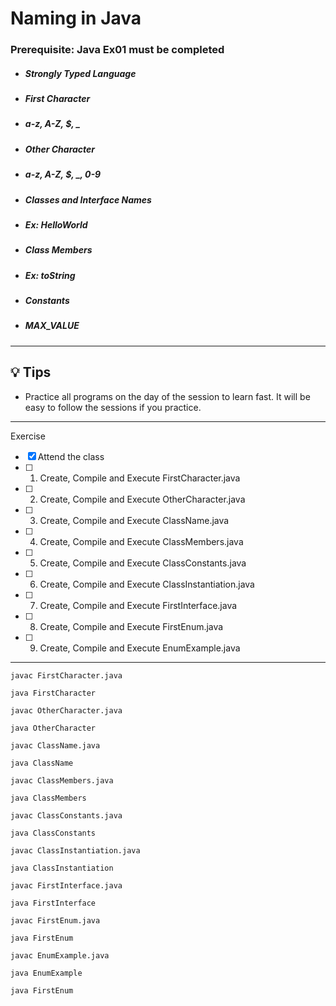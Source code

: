 # Naming in Java

### **Prerequisite:** Java Ex01 must be completed


- ##### Strongly Typed Language
- ##### First Character
 - ##### a-z, A-Z,  $,  _
- ##### Other Character
 - ##### a-z, A-Z, $, _,  0-9
- ##### Classes and Interface Names
 - ##### Ex: HelloWorld
- ##### Class Members
 - ##### Ex: toString
- ##### Constants
 - ##### MAX_VALUE

 ---

 ## :bulb: Tips

 - Practice all programs on the day of the session to learn fast. It will be easy to follow the sessions if you practice.

 ---
 Exercise
 - [x] Attend the class
 - [ ] 1) Create, Compile and Execute  FirstCharacter.java
 - [ ] 2) Create, Compile and Execute  OtherCharacter.java
 - [ ] 3) Create, Compile and Execute  ClassName.java
 - [ ] 4) Create, Compile and Execute  ClassMembers.java
 - [ ] 5) Create, Compile and Execute  ClassConstants.java
 - [ ] 6) Create, Compile and Execute  ClassInstantiation.java
 - [ ] 7) Create, Compile and Execute  FirstInterface.java
 - [ ] 8) Create, Compile and Execute  FirstEnum.java
 - [ ] 9) Create, Compile and Execute  EnumExample.java



 ---

`javac FirstCharacter.java`

`java FirstCharacter`

`javac OtherCharacter.java`

`java OtherCharacter`

`javac ClassName.java`

`java ClassName`

`javac ClassMembers.java`

`java ClassMembers`

`javac ClassConstants.java`

`java ClassConstants`

`javac ClassInstantiation.java`

`java ClassInstantiation`

`javac FirstInterface.java`

`java FirstInterface`

`javac FirstEnum.java`

`java FirstEnum`

`javac EnumExample.java`

`java EnumExample`

`java FirstEnum`